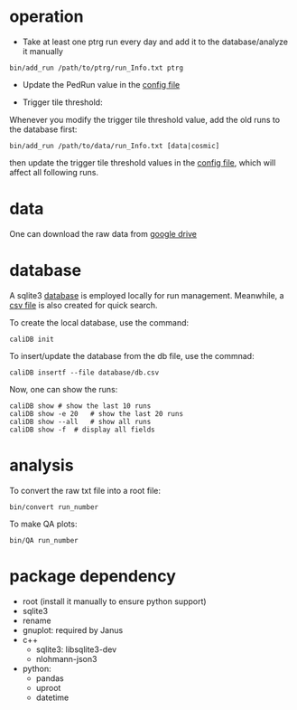 # operation
* Take at least one ptrg run every day and add it to the database/analyze it manually
```
bin/add_run /path/to/ptrg/run_Info.txt ptrg
```
  * Update the PedRun value in the [config file](data/config.cfg)

* Trigger tile threshold:

Whenever you modify the trigger tile threshold value, add the old runs to the database first:
```
bin/add_run /path/to/data/run_Info.txt [data|cosmic]
```
then update the trigger tile threshold values in the [config file](data/config.cfg), 
which will affect all following runs.

# data
One can download the raw data from [google drive](https://drive.google.com/drive/folders/1SGtYnyDEmv8edpGVumi8tztlmNIQ3xuf?usp=sharing)

# database
A sqlite3 [database](database/BNL_test.db) is employed locally for run management. 
Meanwhile, a [csv file](database/db.csv) is also created for quick search.

To create the local database, use the command:
```
caliDB init
```

To insert/update the database from the db file, use the commnad:
```
caliDB insertf --file database/db.csv
```
Now, one can show the runs:
```
caliDB show	# show the last 10 runs
caliDB show -e 20	# show the last 20 runs
caliDB show --all	# show all runs
caliDB show -f	# display all fields
```
# analysis
To convert the raw txt file into a root file:
```
bin/convert run_number
```

To make QA plots:
```
bin/QA run_number
```

# package dependency
* root (install it manually to ensure python support)
* sqlite3
* rename
* gnuplot: required by Janus
* c++
  * sqlite3: libsqlite3-dev
  * nlohmann-json3
* python:
  * pandas
  * uproot
  * datetime
